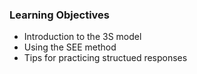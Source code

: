 ### Learning Objectives
- Introduction to the 3S model
- Using the SEE method
- Tips for practicing structued responses